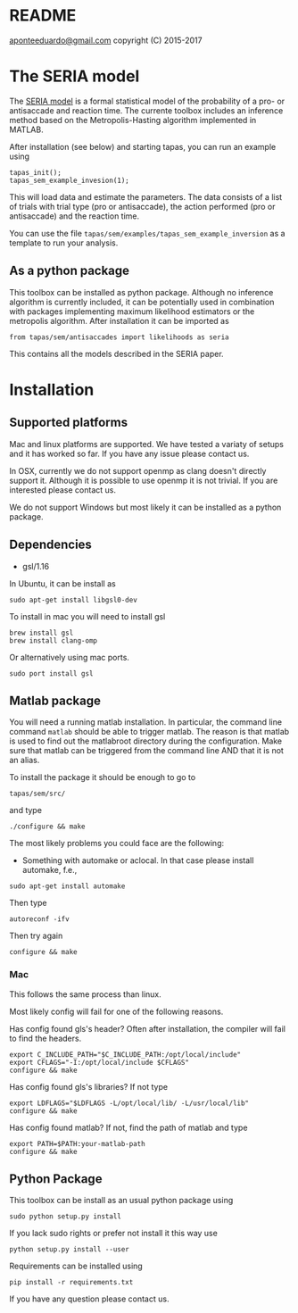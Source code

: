 # README

aponteeduardo@gmail.com
copyright (C) 2015-2017

# The SERIA model

The [SERIA model](http://www.biorxiv.org/content/early/2017/06/08/109090)
is a formal statistical model of the probability of a 
pro- or antisaccade and reaction time. The currente toolbox includes an 
inference method based on the Metropolis-Hasting algorithm implemented in
MATLAB.

After installation (see below) and starting tapas, you can run an
example using

~~~~
tapas_init();
tapas_sem_example_invesion(1);
~~~~

This will load data and estimate the parameters. The data consists
of a list of trials with trial type (pro or antisaccade), the
action performed (pro or antisaccade) and the reaction time. 

You can use the file `tapas/sem/examples/tapas_sem_example_inversion`
as a template to run your analysis.

## As a python package

This toolbox can be installed as python package. Although no inference
algorithm is currently included, it can be potentially used in combination
with packages implementing
maximum likelihood estimators or the metropolis algorithm. After 
installation it can be imported as

~~~~
from tapas/sem/antisaccades import likelihoods as seria
~~~~

This contains all the models described in the SERIA paper.

# Installation

## Supported platforms

Mac and linux platforms are supported. We have tested a variaty of setups
and it has worked so far. If you have any issue please contact us.

In OSX, currently we do not support openmp as clang doesn't directly support
it. Although it is possible to use openmp it is not trivial. If you are
interested please contact us.

We do not support Windows but most likely it can be installed as a python 
package.

## Dependencies

* gsl/1.16

In Ubuntu, it can be install as 

~~~~
sudo apt-get install libgsl0-dev
~~~~

To install in mac you will need to install gsl

~~~~
brew install gsl
brew install clang-omp 
~~~~

Or alternatively using mac ports.

~~~~
sudo port install gsl
~~~~

## Matlab package

You will need a running matlab 
installation. In particular, the command line command  `matlab` should be able
to trigger matlab. The reason is that matlab is used to find out the 
matlabroot directory during the configuration. Make sure
that matlab can be triggered from the command line AND that it is not an
alias.

To install the package it should be enough to go to

~~~~
tapas/sem/src/
~~~~

and type

~~~~
./configure && make
~~~~

The most likely problems you could face are the following:

* Something with automake or aclocal. In that case please install automake,
f.e.,

~~~~
sudo apt-get install automake
~~~~

Then type

~~~~
autoreconf -ifv
~~~~

Then try again

~~~~
configure && make
~~~~

### Mac

This follows the same process than linux.

Most likely config will fail for one of the following reasons.

Has config found gls's header? Often after installation, the compiler will
fail to find the headers. 

~~~~
export C_INCLUDE_PATH="$C_INCLUDE_PATH:/opt/local/include"
export CFLAGS="-I:/opt/local/include $CFLAGS"
configure && make
~~~~

Has config found gls's libraries? If not type

~~~~
export LDFLAGS="$LDFLAGS -L/opt/local/lib/ -L/usr/local/lib"
configure && make
~~~~

Has config found matlab? If not, find the path of matlab and type

~~~~
export PATH=$PATH:your-matlab-path
configure && make
~~~~

## Python Package

This toolbox can be install as an usual python package using

~~~~
sudo python setup.py install 
~~~~

If you lack sudo rights or prefer not install it this way use

~~~~
python setup.py install --user
~~~~

Requirements can be installed using

~~~~
pip install -r requirements.txt
~~~~

If you have any question please contact us.

